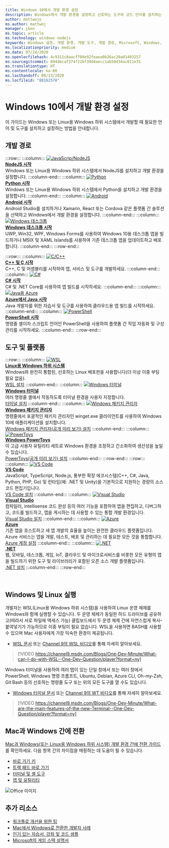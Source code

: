 ```yaml
---
title: Windows 10에서 개발 환경 설정
description: Windows에서 개발 환경을 설정하고 선호하는 도구와 코드 언어를 설치하는 데 도움이 되는 가이드입니다. Python, NodeJS, VS Code, Git, Bash, Linux 도구 및 명령, Android Studio 등 무엇을 선택하든, Windows 터미널 및 WSL 같은 훌륭한 최신 도구를 사용할 수 있습니다.
author: mattwojo
ms.author: mattwoj
manager: jken
ms.topic: article
ms.technology: windows-nodejs
keywords: Windows 설정, 개발 환경, 개발 도구, 개발 경로, Microsoft, Windows, 개발자, 팁, 성능, WSL, 터미널, nodejs, python
ms.localizationpriority: medium
ms.date: 07/24/2020
ms.openlocfilehash: 4c9311c8aacf708e92feaea0b26ac20a01403257
ms.sourcegitcommit: 894decaf374f22bf39d4aecc1ab50d34ac011e31
ms.translationtype: HT
ms.contentlocale: ko-KR
ms.lasthandoff: 08/13/2020
ms.locfileid: "88162578"
---
```

# <a name="set-up-your-development-environment-on-windows-10"></a>Windows 10에서 개발 환경 설정

이 가이드는 Windows 또는 Linux용 Windows 하위 시스템에서 개발할 때 필요한 언어 및 도구를 설치하고 설정하는 방법을 안내합니다.

## <a name="development-paths"></a>개발 경로

:::row:::
    :::column:::
       [![JavaScrip/NodeJS](../images/nodejs-logo.png)](https://docs.microsoft.com/windows/nodejs)<br>
        **[NodeJS 시작](https://docs.microsoft.com/windows/nodejs)**<br>
        Windows 또는 Linux용 Windows 하위 시스템에서 NodeJS를 설치하고 개발 환경을 설정합니다.
    :::column-end:::
    :::column:::
       [![Python](../images/python-logo.png)](https://docs.microsoft.com/windows/python)<br>
        **[Python 시작](https://docs.microsoft.com/windows/python)**<br>
        Windows 또는 Linux용 Windows 하위 시스템에서 Python을 설치하고 개발 환경을 설정합니다.
    :::column-end:::
    :::column:::
       [![Android](../images/android-logo.png)](https://docs.microsoft.com/windows/android)<br>
        **[Android 시작](https://docs.microsoft.com/windows/android)**<br>
        Android Studio를 설치하거나 Xamarin, React 또는 Cordova 같은 플랫폼 간 솔루션을 선택하고 Windows에서 개발 환경을 설정합니다.
    :::column-end:::
    :::column:::
       [![Windows 데스크톱](../images/windows-logo.png)](https://docs.microsoft.com/windows/apps/)<br>
        **[Windows 데스크톱 시작](https://docs.microsoft.com/windows/apps/)**<br>
        UWP, Win32, WPF, Windows Forms를 사용하여 Windows 10용 데스크톱 앱을 빌드하거나 MSIX 및 XAML Islands를 사용하여 기존 데스크톱 앱을 업데이트하고 배포합니다.
    :::column-end:::
:::row-end:::

:::row:::
    :::column:::
       [![C/C++](../images/c-logo.png)](https://docs.microsoft.com/cpp/)<br>
        **[C++ 및 C 시작](https://docs.microsoft.com/cpp/)**<br>
        C++, C 및 어셈블리를 시작하여 앱, 서비스 및 도구를 개발하세요.
    :::column-end:::
    :::column:::
       [![C#](../images/csharp-logo.png)](https://docs.microsoft.com/dotnet/csharp/)<br>
        **[C# 시작](https://docs.microsoft.com/dotnet/csharp/)**<br>
        C# 및 .NET Core를 사용하여 앱 빌드를 시작하세요.
    :::column-end:::
    :::column:::
       [![Java용 Azure](../images/java-logo.png)](https://docs.microsoft.com/azure/developer/java/)<br>
        **[Azure에서 Java 시작](https://docs.microsoft.com/azure/developer/java/)**<br>
        Java 개발자를 위한 자습서 및 도구를 사용하여 클라우드용 앱 빌드를 시작하세요.
    :::column-end:::
    :::column:::
       [![PowerShell](../images/powershell.png)](https://docs.microsoft.com/powershell/)<br>
        **[PowerShell 시작](https://docs.microsoft.com/powershell/)**<br>
        명령줄 셸이자 스크립트 언어인 PowerShell을 사용하여 플랫폼 간 작업 자동화 및 구성 관리를 시작하세요.
    :::column-end:::
:::row-end:::

## <a name="tools-and-platforms"></a>도구 및 플랫폼

:::row:::
    :::column:::
       [![WSL](../images/windows-linux-dev-env.png)](https://docs.microsoft.com/windows/wsl/)<br>
        **[Linux용 Windows 하위 시스템](https://docs.microsoft.com/windows/wsl/)**<br>
        Windows와 완전히 통합된, 선호하는 Linux 배포판을 사용합니다(더 이상 이중 부팅 필요 없음).<br>
        [WSL 설치](https://docs.microsoft.com/windows/wsl/install-win10)
    :::column-end:::
    :::column:::
       [![Windows 터미널](../images/terminal.png)](https://docs.microsoft.com/windows/terminal/)<br>
        **[Windows 터미널](https://docs.microsoft.com/windows/terminal/)**<br>
        여러 명령줄 셸에서 작동하도록 터미널 환경을 사용자 지정합니다.
        <br>
        [터미널 설치](https://www.microsoft.com/p/windows-terminal/9n0dx20hk701?rtc=1&activetab=pivot:overviewtab)
    :::column-end:::
    :::column:::
       [![Windows 패키지 관리자](../images/winget.png)](https://docs.microsoft.com/windows/package-manager/)<br>
        **[Windows 패키지 관리자](https://docs.microsoft.com/windows/package-manager/)**<br>
        명령줄에서 포괄적인 패키지 관리자인 winget.exe 클라이언트를 사용하여 Windows 10에 애플리케이션을 설치합니다.<br>
        [Windows 패키지 관리자(공개 미리 보기) 설치](https://docs.microsoft.com/windows/package-manager/winget/#install-winget)
    :::column-end:::
    :::column:::
       [![PowerToys](../images/powertoys.png)](https://github.com/microsoft/PowerToys)<br>
        **[Windows PowerToys](https://github.com/microsoft/PowerToys)**<br>
        이 고급 사용자 유틸리티 세트로 Windows 환경을 조정하고 간소화하여 생산성을 높일 수 있습니다.<br>
        [PowerToys(공개 미리 보기) 설치](https://github.com/microsoft/PowerToys#installing-and-running-microsoft-powertoys)
    :::column-end:::
:::row-end:::
:::row:::
    :::column:::
       [![VS Code](../images/Vscode.png)](https://code.visualstudio.com/docs)<br>
        **[VS Code](https://code.visualstudio.com/docs)**<br>
        JavaScript, TypeScript, Node.js, 풍부한 확장 에코시스템(C++, C#, Java, Python, PHP, Go) 및 런타임(예: .NET 및 Unity)을 기본적으로 지원하는 경량의 소스 코드 편집기입니다.<br>
        [VS Code 설치](https://code.visualstudio.com/download)
    :::column-end:::
    :::column:::
       [![Visual Studio](../images/visualstudio.png)](https://docs.microsoft.com/visualstudio/windows/)<br>
        **[Visual Studio](https://docs.microsoft.com/visualstudio/windows/)**<br>
        컴파일러, intellisense 코드 완성 등의 여러 기능을 포함하여 앱을 편집하고, 디버그하고, 코드를 빌드하고, 앱을 게시하는 데 사용할 수 있는 통합 개발 환경입니다.<br>
        [Visual Studio 설치](https://docs.microsoft.com/visualstudio/install/install-visual-studio)
    :::column-end:::
    :::column:::
       [![Azure](../images/Azure.png)](https://docs.microsoft.com/azure/guides/developer/azure-developer-guide)<br>
        **[Azure](https://docs.microsoft.com/azure/guides/developer/azure-developer-guide)**<br>
        기존 앱을 호스트하고 새 앱 개발의 효율을 높이는 완전한 클라우드 플랫폼입니다. Azure 서비스는 앱을 개발, 테스트, 배포 및 관리하는 데 필요한 모든 것을 통합합니다.<br>
        [Azure 계정 설정](https://azure.microsoft.com/free/)
    :::column-end:::
    :::column:::
       [![.NET](../images/net.png)](https://dotnet.microsoft.com/)<br>
        **[.NET](https://docs.microsoft.com/dotnet/standard/get-started/)**<br>
        웹, 모바일, 데스크톱, 게임, IoT, 클라우드 및 마이크로서비스를 비롯한 모든 유형의 앱을 빌드하기 위한 도구 및 라이브러리가 포함된 오픈 소스 개발 플랫폼입니다.<br>
        [.NET 설치](https://dotnet.microsoft.com/download)
    :::column-end:::
:::row-end:::

<br>

## <a name="run-windows-and-linux"></a>Windows 및 Linux 실행

개발자는 WSL(Linux용 Windows 하위 시스템)을 사용하여 Linux 운영 체제를 Windows와 함께 실행할 수 있습니다. 두 운영 체제가 동일한 하드 드라이브를 공유하고(따라서 서로 파일에 액세스 가능) 클립보드에서 두 운영 체제 간에 자연스럽게 복사-붙여넣기가 가능하므로 이중 부팅이 필요 없습니다. WSL을 사용하면 BASH를 사용할 수 있으며 Mac 사용자에게 가장 익숙한 환경이 제공됩니다.
- [WSL 문서](https://docs.microsoft.com/windows/wsl) 또는 [Channel 9의 WSL 비디오](https://channel9.msdn.com/Search?term=wsl&lang-en=true)를 통해 자세히 알아보세요.

> [!VIDEO https://channel9.msdn.com/Blogs/One-Dev-Minute/What-can-I-do-with-WSL--One-Dev-Question/player?format=ny]

Windows 터미널을 사용하여 여러 탭이 있는 단일 창에서 또는 여러 창에서 PowerShell, Windows 명령 프롬프트, Ubuntu, Debian, Azure CLI, Oh-my-Zsh, Git Bash 등의 선호하는 명령줄 도구 또는 위의 모든 도구를 열 수도 있습니다.

- [Windows 터미널 문서](https://docs.microsoft.com/windows/terminal) 또는 [Channel 9의 WT 비디오](https://channel9.msdn.com/Search?term=windows%20terminal&lang-en=true)를 통해 자세히 알아보세요.

> [!VIDEO https://channel9.msdn.com/Blogs/One-Dev-Minute/What-are-the-main-features-of-the-new-Terminal--One-Dev-Question/player?format=ny]

## <a name="transitioning-between-mac-and-windows"></a>Mac과 Windows 간에 전환

[Mac과 Windows(또는 Linux용 Windows 하위 시스템) 개발 환경 간에 전환 가이드](https://docs.microsoft.com/windows/dev-environment/mac-to-windows)를 확인하세요. 다음 항목 간의 차이점을 매핑하는 데 도움이 될 수 있습니다.

* [바로 가기 키](https://docs.microsoft.com/windows/dev-environment/mac-to-windows#keyboard-shortcuts)
* [트랙 패드 바로 가기](https://docs.microsoft.com/windows/dev-environment/mac-to-windows#trackpad-shortcuts)
* [터미널 및 셸 도구](https://docs.microsoft.com/windows/dev-environment/mac-to-windows#terminal-and-shell)
* [앱 및 유틸리티](https://docs.microsoft.com/windows/dev-environment/mac-to-windows#apps-and-utilities)

![Office 이미지](../images/flashy-office3.png)

## <a name="additional-resources"></a>추가 리소스

* [워크플로 개선을 위한 팁](./tips.md)
* [Mac에서 Windows로 전환한 개발자 사례](./dev-stories.md)
* [인기 있는 자습서, 강좌 및 코드 샘플](./tutorials.md)
* [Microsoft의 게임 스택 설명서](https://docs.microsoft.com/gaming/)
